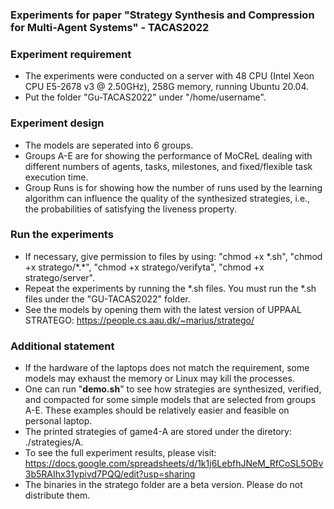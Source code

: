 ### Experiments for paper "Strategy Synthesis and Compression for Multi-Agent Systems" - TACAS2022

### Experiment requirement
- The experiments were conducted on a server with 48 CPU (Intel Xeon CPU E5-2678 v3 @ 2.50GHz), 258G memory, running Ubuntu 20.04.
- Put the folder "Gu-TACAS2022" under "/home/username".

### Experiment design
- The models are seperated into 6 groups. 
- Groups A-E are for showing the performance of MoCReL dealing with different numbers of agents, tasks, milestones, and fixed/flexible task execution time.
- Group Runs is for showing how the number of runs used by the learning algorithm can influence the quality of the synthesized strategies, i.e., the probabilities of satisfying the liveness property.

### Run the experiments
- If necessary, give permission to files by using: "chmod +x \*.sh", "chmod +x stratego/\*.*", "chmod +x stratego/verifyta", "chmod +x stratego/server". 
- Repeat the experiments by running the \*.sh files. You must run the \*.sh files under the "GU-TACAS2022" folder.
- See the models by opening them with the latest version of UPPAAL STRATEGO: https://people.cs.aau.dk/~marius/stratego/

### Additional statement
- If the hardware of the laptops does not match the requirement, some models may exhaust the memory or Linux may kill the processes. 
- One can run "**demo.sh**" to see how strategies are synthesized, verified, and compacted for some simple models that are selected from groups A-E. These examples should be relatively easier and feasible on personal laptop.
- The printed strategies of game4-A are stored under the diretory: ./strategies/A.
- To see the full experiment results, please visit: https://docs.google.com/spreadsheets/d/1k1j6LebfhJNeM_RfCoSL5OBv3b5RAIhx31ypivd7PQQ/edit?usp=sharing
- The binaries in the stratego folder are a beta version. Please do not distribute them.
